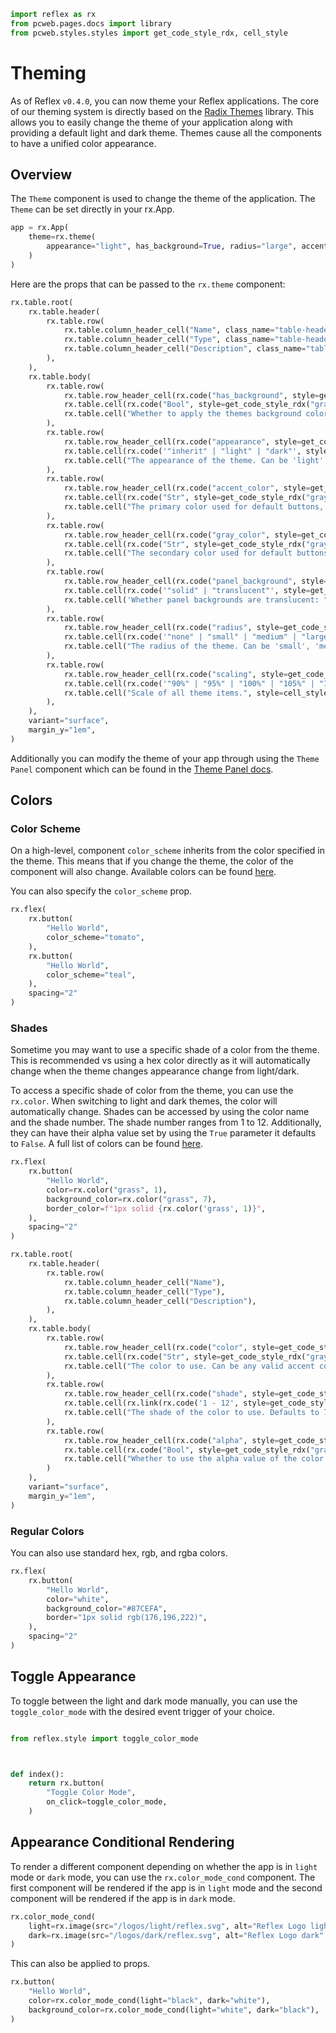 ```python exec
import reflex as rx
from pcweb.pages.docs import library
from pcweb.styles.styles import get_code_style_rdx, cell_style
```

# Theming

As of Reflex `v0.4.0`, you can now theme your Reflex applications. The core of our theming system is directly based on the [Radix Themes](https://www.radix-ui.com) library. This allows you to easily change the theme of your application along with providing a default light and dark theme. Themes cause all the components to have a unified color appearance.

## Overview

The `Theme` component is used to change the theme of the application. The `Theme` can be set directly in your rx.App.

```python
app = rx.App(
    theme=rx.theme(
        appearance="light", has_background=True, radius="large", accent_color="teal"
    )
)
```

Here are the props that can be passed to the `rx.theme` component:

```python eval
rx.table.root(
    rx.table.header(
        rx.table.row(
            rx.table.column_header_cell("Name", class_name="table-header"),
            rx.table.column_header_cell("Type", class_name="table-header"),
            rx.table.column_header_cell("Description", class_name="table-header"),
        ),
    ),
    rx.table.body(
        rx.table.row(
            rx.table.row_header_cell(rx.code("has_background", style=get_code_style_rdx("violet"), class_name="code-style")),
            rx.table.cell(rx.code("Bool", style=get_code_style_rdx("gray"), class_name="code-style")),
            rx.table.cell("Whether to apply the themes background color to the theme node. Defaults to True.", style=cell_style),
        ),
        rx.table.row(
            rx.table.row_header_cell(rx.code("appearance", style=get_code_style_rdx("violet"), class_name="code-style")),
            rx.table.cell(rx.code('"inherit" | "light" | "dark"', style=get_code_style_rdx("gray"), class_name="code-style")),
            rx.table.cell("The appearance of the theme. Can be 'light' or 'dark'. Defaults to 'light'.", style=cell_style),
        ),
        rx.table.row(
            rx.table.row_header_cell(rx.code("accent_color", style=get_code_style_rdx("violet"), class_name="code-style")),
            rx.table.cell(rx.code("Str", style=get_code_style_rdx("gray"), class_name="code-style")),
            rx.table.cell("The primary color used for default buttons, typography, backgrounds, etc.", style=cell_style),
        ),
        rx.table.row(
            rx.table.row_header_cell(rx.code("gray_color", style=get_code_style_rdx("violet"), class_name="code-style")),
            rx.table.cell(rx.code("Str", style=get_code_style_rdx("gray"), class_name="code-style")),
            rx.table.cell("The secondary color used for default buttons, typography, backgrounds, etc.", style=cell_style),
        ),
        rx.table.row(
            rx.table.row_header_cell(rx.code("panel_background", style=get_code_style_rdx("violet"), class_name="code-style")),
            rx.table.cell(rx.code('"solid" | "translucent"', style=get_code_style_rdx("gray"), class_name="code-style")),
            rx.table.cell('Whether panel backgrounds are translucent: "solid" | "translucent" (default).', style=cell_style),
        ),
        rx.table.row(
            rx.table.row_header_cell(rx.code("radius", style=get_code_style_rdx("violet"), class_name="code-style")),
            rx.table.cell(rx.code('"none" | "small" | "medium" | "large" | "full"', style=get_code_style_rdx("gray"))),
            rx.table.cell("The radius of the theme. Can be 'small', 'medium', or 'large'. Defaults to 'medium'.", style=cell_style),
        ),
        rx.table.row(
            rx.table.row_header_cell(rx.code("scaling", style=get_code_style_rdx("violet"), class_name="code-style")),
            rx.table.cell(rx.code('"90%" | "95%" | "100%" | "105%" | "110%"', style=get_code_style_rdx("gray"), class_name="code-style")),
            rx.table.cell("Scale of all theme items.", style=cell_style),
        ),
    ),
    variant="surface",
    margin_y="1em",
)

```

Additionally you can modify the theme of your app through using the `Theme Panel` component which can be found in the [Theme Panel docs]({library.other.theme.path}).


## Colors

### Color Scheme

On a high-level, component `color_scheme` inherits from the color specified in the theme. This means that if you change the theme, the color of the component will also change. Available colors can be found [here](https://www.radix-ui.com/colors).

You can also specify the `color_scheme` prop.

```python demo
rx.flex(
    rx.button(
        "Hello World",
        color_scheme="tomato",
    ),
    rx.button(
        "Hello World",
        color_scheme="teal",
    ),
    spacing="2"
)
```

### Shades

Sometime you may want to use a specific shade of a color from the theme. This is recommended vs using a hex color directly as it will automatically change when the theme changes appearance change from light/dark.


To access a specific shade of color from the theme, you can use the `rx.color`. When switching to light and dark themes, the color will automatically change. Shades can be accessed by using the color name and the shade number. The shade number ranges from 1 to 12. Additionally, they can have their alpha value set by using the `True` parameter it defaults to `False`. A full list of colors can be found [here](https://www.radix-ui.com/colors).

```python demo
rx.flex(
    rx.button(
        "Hello World",
        color=rx.color("grass", 1),
        background_color=rx.color("grass", 7),
        border_color=f"1px solid {rx.color('grass', 1)}",
    ),
    spacing="2"
)
```

```python eval
rx.table.root(
    rx.table.header(
        rx.table.row(
            rx.table.column_header_cell("Name"),
            rx.table.column_header_cell("Type"),
            rx.table.column_header_cell("Description"),
        ),
    ),
    rx.table.body(
        rx.table.row(
            rx.table.row_header_cell(rx.code("color", style=get_code_style_rdx("violet"), class_name="code-style")),
            rx.table.cell(rx.code("Str", style=get_code_style_rdx("gray"), class_name="code-style")),
            rx.table.cell("The color to use. Can be any valid accent color or 'accent' to reference the current theme color.", style=cell_style),
        ),
        rx.table.row(
            rx.table.row_header_cell(rx.code("shade", style=get_code_style_rdx("violet"), class_name="code-style")),
            rx.table.cell(rx.link(rx.code('1 - 12', style=get_code_style_rdx("gray"), class_name="code-style"), href="https://www.radix-ui.com/colors")),
            rx.table.cell("The shade of the color to use. Defaults to 7.", style=cell_style),
        ),
        rx.table.row(
            rx.table.row_header_cell(rx.code("alpha", style=get_code_style_rdx("violet"), class_name="code-style")),
            rx.table.cell(rx.code("Bool", style=get_code_style_rdx("gray"), class_name="code-style")),
            rx.table.cell("Whether to use the alpha value of the color. Defaults to False.", style=cell_style),
        )
    ),
    variant="surface",
    margin_y="1em",
)

```

### Regular Colors

You can also use standard hex, rgb, and rgba colors.

```python demo
rx.flex(
    rx.button(
        "Hello World",
        color="white",
        background_color="#87CEFA",
        border="1px solid rgb(176,196,222)",
    ),
    spacing="2"
)
```

## Toggle Appearance

To toggle between the light and dark mode manually, you can use the `toggle_color_mode` with the desired event trigger of your choice.

```python

from reflex.style import toggle_color_mode



def index():
    return rx.button(
        "Toggle Color Mode",
        on_click=toggle_color_mode,
    )
```

## Appearance Conditional Rendering

To render a different component depending on whether the app is in `light` mode or `dark` mode, you can use the `rx.color_mode_cond` component. The first component will be rendered if the app is in `light` mode and the second component will be rendered if the app is in `dark` mode.

```python demo
rx.color_mode_cond(
    light=rx.image(src="/logos/light/reflex.svg", alt="Reflex Logo light", height="4em"),
    dark=rx.image(src="/logos/dark/reflex.svg", alt="Reflex Logo dark", height="4em"),
)
```

This can also be applied to props.

```python demo
rx.button(
    "Hello World",
    color=rx.color_mode_cond(light="black", dark="white"),
    background_color=rx.color_mode_cond(light="white", dark="black"),
)
```
